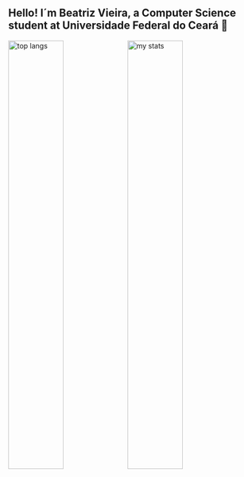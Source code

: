## Hello! I´m Beatriz Vieira, a Computer Science student at Universidade Federal do Ceará 👋

<img 
  alt="top langs" 
  align="left" 
  width="47%" 
  src="https://github-readme-stats.vercel.app/api/top-langs/?username=biavieiras&theme=radical&layout=compact"
  />
  
<img alt="my stats" align="left" width="47%" src="https://github-readme-stats.vercel.app/api?username=biavieiras&theme=radical"/>



